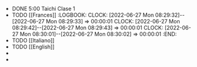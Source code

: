 - DONE  5:00 Taichi  Clase 1
- TODO [[Frances]]
  :LOGBOOK:
  CLOCK: [2022-06-27 Mon 08:29:32]--[2022-06-27 Mon 08:29:33] =>  00:00:01
  CLOCK: [2022-06-27 Mon 08:29:42]--[2022-06-27 Mon 08:29:43] =>  00:00:01
  CLOCK: [2022-06-27 Mon 08:30:01]--[2022-06-27 Mon 08:30:02] =>  00:00:01
  :END:
- TODO [[Italiano]]
- TODO [[English]]
-
-